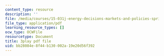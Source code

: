 ```yaml
---
content_type: resource
description: ''
file: /media/courses/15-031j-energy-decisions-markets-and-policies-spring-2012/bb28084e8f44b130002a19e20d56f392_f12cqwfH-N0.pdf
file_type: application/pdf
learning_resource_types: []
ocw_type: OCWFile
resourcetype: Document
title: 3play pdf file
uid: bb28084e-8f44-b130-002a-19e20d56f392
---
```

